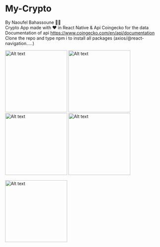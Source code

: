 # My-Crypto
By Naoufel Bahassoune 👨‍💻 <br/>
Crypto App made with ❤ in React Native &amp; Api Coingecko for the data <br/>
Documentation of api  https://www.coingecko.com/en/api/documentation </br>
Clone the repo and type npm i to install all packages (axios/@react-navigation.....) </br>
<div style="flex-direction:'row';grid-gap:30px;">
<img
  src="https://user-images.githubusercontent.com/68982694/214193422-502025dc-aa14-4c6f-b3c0-4b0110900e7f.PNG"
  alt="Alt text" width="200"
  title="Start Screen"
  style="display: inline-block; margin: 0 auto; max-width: 300px">
  <img
  src="https://user-images.githubusercontent.com/68982694/214193685-3bd95066-f523-42d8-b7b1-4514ce34ad14.PNG"
  alt="Alt text" width="200"
  title="Cryptos Screen"
  style="display: inline-block; margin: 0 auto; max-width: 300px">
   <img width="200"
  src="https://user-images.githubusercontent.com/68982694/214193797-f76e9fee-68bd-4334-ba74-e461237e4ef3.PNG"
  alt="Alt text"
  title="Crypto Detail Screen"
  style="display: inline-block; margin: 0 auto; max-width: 300px">
  <img width="200"
  src="https://user-images.githubusercontent.com/68982694/214193863-f03c2f08-cc7a-4f6f-b6f7-f8925dbdd871.PNG"
  alt="Alt text"
  title="All News Screen" style="display: inline-block; margin: 0 auto; max-width: 300px">

  <img width="200"
  src="https://user-images.githubusercontent.com/68982694/214193914-3f6a78ae-3be1-44b5-93dd-b04f92775b9b.PNG"
  alt="Alt text"
  title="News Detail Screen" width="200"
  style="display: inline-block; margin: 0 auto; max-width: 300px">
</div>
<div>
</div>





